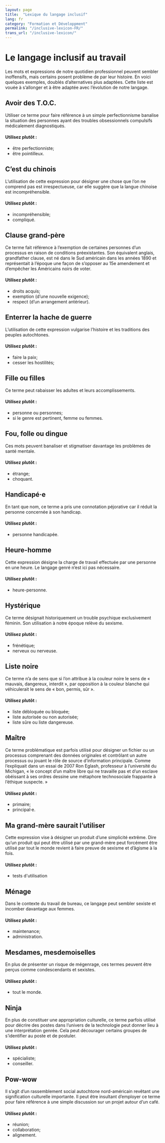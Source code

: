 ```yaml
---
layout: page
title:  "Lexique du langage inclusif"
lang: fr
category: "Formation et Développment"
permalink: "/inclusive-lexicon-FR/"
trans_url: "/inclusive-lexicon/"
---
```


# Le langage inclusif au travail
Les mots et expressions de notre quotidien professionnel peuvent sembler inoffensifs, mais certains posent problème de par leur histoire. En voici quelques exemples, doublés d’alternatives plus adaptées. Cette liste est vouée à s’allonger et à être adaptée avec l’évolution de notre langage. 
 
## Avoir des T.O.C.
Utiliser ce terme pour faire référence à un simple perfectionnisme banalise la situation des personnes ayant des troubles obsessionnels compulsifs médicalement diagnostiqués.
#### Utilisez plutôt :
* être perfectionniste;
* être pointilleux. 
## C’est du chinois
L’utilisation de cette expression pour désigner une chose que l’on ne comprend pas est irrespectueuse, car elle suggère que la langue chinoise est incompréhensible.
#### Utilisez plutôt :
* incompréhensible;
* compliqué.
## Clause grand-père 
Ce terme fait référence à l’exemption de certaines personnes d’un processus en raison de conditions préexistantes. Son équivalent anglais, grandfather clause, est né dans le Sud américain dans les années 1890 et représentait à l’époque une façon de s’opposer au 15e amendement et d’empêcher les Américains noirs de voter. 
#### Utilisez plutôt : 
* droits acquis; 
* exemption (d’une nouvelle exigence); 
* respect (d’un arrangement antérieur).
## Enterrer la hache de guerre
L’utilisation de cette expression vulgarise l’histoire et les traditions des peuples autochtones.
#### Utilisez plutôt :
* faire la paix;
* cesser les hostilités;
## Fille ou filles
Ce terme peut rabaisser les adultes et leurs accomplissements.
#### Utilisez plutôt : 
* personne ou personnes; 
* si le genre est pertinent, femme ou femmes.
## Fou, folle ou dingue 
Ces mots peuvent banaliser et stigmatiser davantage les problèmes de santé mentale.
#### Utilisez plutôt : 
* étrange; 
* choquant.
## Handicapé·e
En tant que nom, ce terme a pris une connotation péjorative car il réduit la personne concernée à son handicap.
#### Utilisez plutôt : 
* personne handicapée.
## Heure-homme 
Cette expression désigne la charge de travail effectuée par une personne en une heure. Le langage genré n’est ici pas nécessaire. 
#### Utilisez plutôt : 
* heure-personne. 
## Hystérique
Ce terme désignait historiquement un trouble psychique exclusivement féminin. Son utilisation à notre époque relève du sexisme.
#### Utilisez plutôt :
* frénétique;
* nerveux ou nerveuse.
 
## Liste noire 
Ce terme n’a de sens que si l’on attribue à la couleur noire le sens de « mauvais, dangereux, interdit », par opposition à la couleur blanche qui véhiculerait le sens de « bon, permis, sûr ». 
#### Utilisez plutôt : 
* liste débloquée ou bloquée;
* liste autorisée ou non autorisée;
* liste sûre ou liste dangereuse.
## Maître
Ce terme problématique est parfois utilisé pour désigner un fichier ou un processus comprenant des données originales et contrôlant un autre processus ou jouant le rôle de source d’information principale. Comme l’expliquait dans un essai de 2007 Ron Eglash, professeur à l’université du Michigan, « le concept d’un maître libre qui ne travaille pas et d’un esclave obéissant à ses ordres dessine une métaphore technosociale frappante à l’éthique suspecte. »
#### Utilisez plutôt : 
* primaire;
* principal·e. 
## Ma grand-mère saurait l’utiliser
Cette expression vise à désigner un produit d’une simplicité extrême. Dire qu’un produit qui peut être utilisé par une grand-mère peut forcément être utilisé par tout le monde revient à faire preuve de sexisme et d’âgisme à la fois. 
#### Utilisez plutôt : 
* tests d'utilisation
## Ménage
Dans le contexte du travail de bureau, ce langage peut sembler sexiste et incomber davantage aux femmes. 
#### Utilisez plutôt : 
* maintenance;
* administration.
## Mesdames, mesdemoiselles
En plus de présenter un risque de mégenrage, ces termes peuvent être perçus comme condescendants et sexistes. 
#### Utilisez plutôt : 
* tout le monde.
## Ninja
En plus de constituer une appropriation culturelle, ce terme parfois utilisé pour décrire des postes dans l’univers de la technologie peut donner lieu à une interprétation genrée. Cela peut décourager certains groupes de s’identifier au poste et de postuler.
#### Utilisez plutôt : 
* spécialiste;
* conseiller.
## Pow-wow 
Il s’agit d’un rassemblement social autochtone nord-américain revêtant une signification culturelle importante. Il peut être insultant d’employer ce terme pour faire référence à une simple discussion sur un projet autour d’un café. 
#### Utilisez plutôt : 
* réunion;
* collaboration;
* alignement.
 

